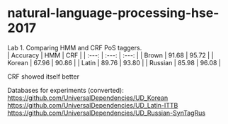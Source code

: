 # natural-language-processing-hse-2017

Lab 1. Comparing HMM and CRF PoS taggers.   
| Accuracy |   HMM   |   CRF  |
| :---:   | :---:   | :---:  |
| Brown   |   91.68 | 95.72  |
| Korean  |   67.96 | 90.86  |
| Latin   |   89.76 | 93.80  |
| Russian |   85.98 | 96.08  |

CRF showed itself better

Databases for experiments (converted):   
https://github.com/UniversalDependencies/UD_Korean    
https://github.com/UniversalDependencies/UD_Latin-ITTB        
https://github.com/UniversalDependencies/UD_Russian-SynTagRus  

